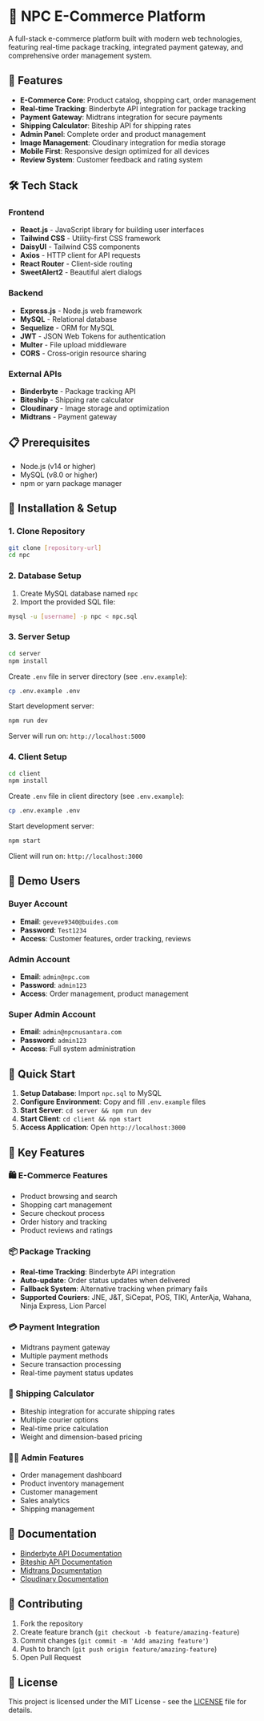 # 🛒 NPC E-Commerce Platform

A full-stack e-commerce platform built with modern web technologies, featuring real-time package tracking, integrated payment gateway, and comprehensive order management system.

## 🚀 Features

- **E-Commerce Core**: Product catalog, shopping cart, order management
- **Real-time Tracking**: Binderbyte API integration for package tracking
- **Payment Gateway**: Midtrans integration for secure payments  
- **Shipping Calculator**: Biteship API for shipping rates
- **Admin Panel**: Complete order and product management
- **Image Management**: Cloudinary integration for media storage
- **Mobile First**: Responsive design optimized for all devices
- **Review System**: Customer feedback and rating system

## 🛠️ Tech Stack

### Frontend
- **React.js** - JavaScript library for building user interfaces
- **Tailwind CSS** - Utility-first CSS framework
- **DaisyUI** - Tailwind CSS components
- **Axios** - HTTP client for API requests
- **React Router** - Client-side routing
- **SweetAlert2** - Beautiful alert dialogs

### Backend
- **Express.js** - Node.js web framework
- **MySQL** - Relational database
- **Sequelize** - ORM for MySQL
- **JWT** - JSON Web Tokens for authentication
- **Multer** - File upload middleware
- **CORS** - Cross-origin resource sharing

### External APIs
- **Binderbyte** - Package tracking API
- **Biteship** - Shipping rate calculator
- **Cloudinary** - Image storage and optimization
- **Midtrans** - Payment gateway

## 📋 Prerequisites

- Node.js (v14 or higher)
- MySQL (v8.0 or higher)
- npm or yarn package manager

## 🔧 Installation & Setup

### 1. Clone Repository
```bash
git clone [repository-url]
cd npc
```

### 2. Database Setup
1. Create MySQL database named `npc`
2. Import the provided SQL file:
```bash
mysql -u [username] -p npc < npc.sql
```

### 3. Server Setup
```bash
cd server
npm install
```

Create `.env` file in server directory (see `.env.example`):
```bash
cp .env.example .env
```

Start development server:
```bash
npm run dev
```
Server will run on: `http://localhost:5000`

### 4. Client Setup
```bash
cd client
npm install
```

Create `.env` file in client directory (see `.env.example`):
```bash
cp .env.example .env
```

Start development server:
```bash
npm start
```
Client will run on: `http://localhost:3000`

## 👥 Demo Users

### Buyer Account
- **Email**: `geveve9340@buides.com`
- **Password**: `Test1234`
- **Access**: Customer features, order tracking, reviews

### Admin Account  
- **Email**: `admin@npc.com`
- **Password**: `admin123`
- **Access**: Order management, product management

### Super Admin Account
- **Email**: `admin@npcnusantara.com`
- **Password**: `admin123`
- **Access**: Full system administration


## 🚀 Quick Start

1. **Setup Database**: Import `npc.sql` to MySQL
2. **Configure Environment**: Copy and fill `.env.example` files
3. **Start Server**: `cd server && npm run dev`
4. **Start Client**: `cd client && npm start`
5. **Access Application**: Open `http://localhost:3000`

## 📱 Key Features

### 🛍️ E-Commerce Features
- Product browsing and search
- Shopping cart management
- Secure checkout process
- Order history and tracking
- Product reviews and ratings

### 📦 Package Tracking
- **Real-time Tracking**: Binderbyte API integration
- **Auto-update**: Order status updates when delivered
- **Fallback System**: Alternative tracking when primary fails
- **Supported Couriers**: JNE, J&T, SiCepat, POS, TIKI, AnterAja, Wahana, Ninja Express, Lion Parcel

### 💳 Payment Integration
- Midtrans payment gateway
- Multiple payment methods
- Secure transaction processing
- Real-time payment status updates

### 🚛 Shipping Calculator
- Biteship integration for accurate shipping rates
- Multiple courier options
- Real-time price calculation
- Weight and dimension-based pricing

### 👨‍💼 Admin Features
- Order management dashboard
- Product inventory management
- Customer management
- Sales analytics
- Shipping management


## 📄 Documentation

- [Binderbyte API Documentation](https://docs.binderbyte.com/)
- [Biteship API Documentation](https://biteship.com/docs)
- [Midtrans Documentation](https://docs.midtrans.com/)
- [Cloudinary Documentation](https://cloudinary.com/documentation)

## 🤝 Contributing

1. Fork the repository
2. Create feature branch (`git checkout -b feature/amazing-feature`)
3. Commit changes (`git commit -m 'Add amazing feature'`)
4. Push to branch (`git push origin feature/amazing-feature`)
5. Open Pull Request

## 📝 License

This project is licensed under the MIT License - see the [LICENSE](LICENSE) file for details.



